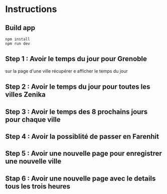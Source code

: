 # Instructions

## Build app

```
npm install
npm run dev
```

## Step 1 : Avoir le temps du jour pour Grenoble

sur la page d'une ville récupérer e afficher le temps du jour

## Step 2 : Avoir le temps du jour pour toutes les villes Zenika

## Step 3 : Avoir le temps des 8 prochains jours pour chaque ville

## Step 4 : Avoir la possiblité de passer en Farenhit

## Step 5 : Avoir une nouvelle page pour enregistrer une nouvelle ville

## Stap 6 : Avoir une nouvelle page avec le details tous les trois heures

